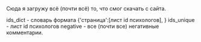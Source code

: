 ﻿Сюда я загружу всё (почти всё) то, что смог скачать с сайта.

ids_dict - словарь формата {'страница':[лист id психологов], }
ids_unique - лист id психологов
negative - все (почти все) негативные комментарии.